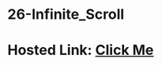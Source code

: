 # 26-Infinite_Scroll
# Hosted Link: [Click Me](https://mayankkatheriya.github.io/26-Infinite_Scroll/)

